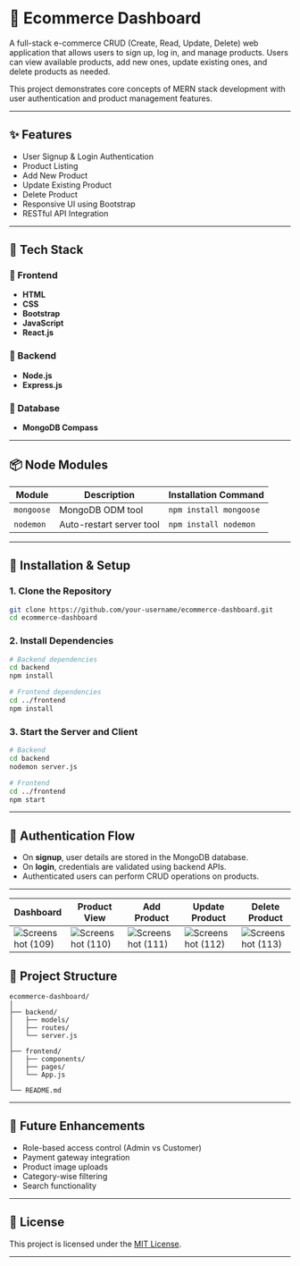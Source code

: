 # 🛒 Ecommerce Dashboard

A full-stack e-commerce CRUD (Create, Read, Update, Delete) web application that allows users to sign up, log in, and manage products. Users can view available products, add new ones, update existing ones, and delete products as needed.

This project demonstrates core concepts of MERN stack development with user authentication and product management features.

---

## ✨ Features

* User Signup & Login Authentication
* Product Listing
* Add New Product
* Update Existing Product
* Delete Product
* Responsive UI using Bootstrap
* RESTful API Integration

---

## 🧩 Tech Stack

### 🔹 Frontend

* **HTML**
* **CSS**
* **Bootstrap**
* **JavaScript**
* **React.js**

### 🔹 Backend

* **Node.js**
* **Express.js**

### 🔹 Database

* **MongoDB Compass**

---

## 📦 Node Modules

| Module     | Description              | Installation Command   |
| ---------- | ------------------------ | ---------------------- |
| `mongoose` | MongoDB ODM tool         | `npm install mongoose` |
| `nodemon`  | Auto-restart server tool | `npm install nodemon`  |

---

## 🚀 Installation & Setup

### 1. Clone the Repository

```bash
git clone https://github.com/your-username/ecommerce-dashboard.git
cd ecommerce-dashboard
```

### 2. Install Dependencies

```bash
# Backend dependencies
cd backend
npm install

# Frontend dependencies
cd ../frontend
npm install
```

### 3. Start the Server and Client

```bash
# Backend
cd backend
nodemon server.js

# Frontend
cd ../frontend
npm start
```

---

## 🔐 Authentication Flow

* On **signup**, user details are stored in the MongoDB database.
* On **login**, credentials are validated using backend APIs.
* Authenticated users can perform CRUD operations on products.

---

| Dashboard                                                                                                                   | Product View                                                                                                                | Add Product                                                                                                                 | Update Product                                                                                                              | Delete Product                                                                                                              |
| --------------------------------------------------------------------------------------------------------------------------- | --------------------------------------------------------------------------------------------------------------------------- | --------------------------------------------------------------------------------------------------------------------------- | --------------------------------------------------------------------------------------------------------------------------- | --------------------------------------------------------------------------------------------------------------------------- |
| ![Screenshot (109)](https://user-images.githubusercontent.com/107697534/202909943-a53a1447-c14c-49a6-80e3-bb5fe9074c73.png) | ![Screenshot (110)](https://user-images.githubusercontent.com/107697534/202909955-2b806c73-ba8b-4df5-9359-e8307b078b9f.png) | ![Screenshot (111)](https://user-images.githubusercontent.com/107697534/202910144-0ffe8b56-7e7b-4c35-9189-018a37a94bd3.png) | ![Screenshot (112)](https://user-images.githubusercontent.com/107697534/202910154-c716426d-840f-4f7b-814c-aeea65f3a80a.png) | ![Screenshot (113)](https://user-images.githubusercontent.com/107697534/202910162-a6370804-eb35-40e4-a6a1-059604338484.png) |

## 📁 Project Structure

```
ecommerce-dashboard/
│
├── backend/
│   ├── models/
│   ├── routes/
│   └── server.js
│
├── frontend/
│   ├── components/
│   ├── pages/
│   └── App.js
│
└── README.md
```

---

## 📌 Future Enhancements

* Role-based access control (Admin vs Customer)
* Payment gateway integration
* Product image uploads
* Category-wise filtering
* Search functionality

---


## 📃 License

This project is licensed under the [MIT License](LICENSE).

---
